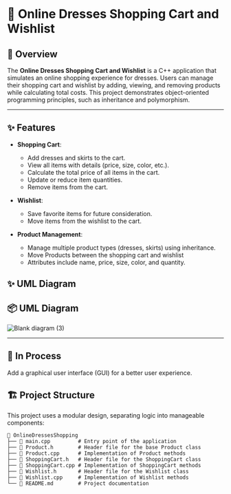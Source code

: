 
# 🛒 Online Dresses Shopping Cart and Wishlist

## 📖 Overview
The **Online Dresses Shopping Cart and Wishlist** is a C++ application that simulates an online shopping experience for dresses. Users can manage their shopping cart and wishlist by adding, viewing, and removing products while calculating total costs. This project demonstrates object-oriented programming principles, such as inheritance and polymorphism.

---

## ✨ Features
- **Shopping Cart**:
  - Add dresses and skirts to the cart.
  - View all items with details (price, size, color, etc.).
  - Calculate the total price of all items in the cart.
  - Update or reduce item quantities.
  - Remove items from the cart.

- **Wishlist**:
  - Save favorite items for future consideration.
  - Move items from the wishlist to the cart.

- **Product Management**:
  - Manage multiple product types (dresses, skirts) using inheritance.
  - Move Products between the shopping cart and wishlist 
  - Attributes include name, price, size, color, and quantity.
    
## ✨ UML Diagram
📦 **UML Diagram**
-------------------------
![Blank diagram (3)](https://github.com/user-attachments/assets/10fb2da7-980f-48c8-8de1-c3380a664e8a)

---

##  🎯  In Process
Add a graphical user interface (GUI) for a better user experience.

## 🏗️ Project Structure
This project uses a modular design, separating logic into manageable components:


```plaintext
📂 OnlineDressesShopping
├── 📄 main.cpp         # Entry point of the application
├── 📄 Product.h        # Header file for the base Product class
├── 📄 Product.cpp      # Implementation of Product methods
├── 📄 ShoppingCart.h   # Header file for the ShoppingCart class
├── 📄 ShoppingCart.cpp # Implementation of ShoppingCart methods
├── 📄 Wishlist.h       # Header file for the Wishlist class
├── 📄 Wishlist.cpp     # Implementation of Wishlist methods
└── 📄 README.md        # Project documentation

